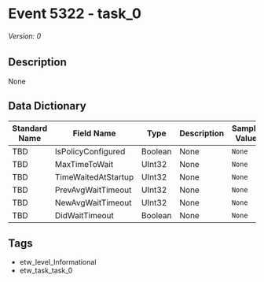 # Event 5322 - task_0
###### Version: 0

## Description
None

## Data Dictionary
|Standard Name|Field Name|Type|Description|Sample Value|
|---|---|---|---|---|
|TBD|IsPolicyConfigured|Boolean|None|`None`|
|TBD|MaxTimeToWait|UInt32|None|`None`|
|TBD|TimeWaitedAtStartup|UInt32|None|`None`|
|TBD|PrevAvgWaitTimeout|UInt32|None|`None`|
|TBD|NewAvgWaitTimeout|UInt32|None|`None`|
|TBD|DidWaitTimeout|Boolean|None|`None`|

## Tags
* etw_level_Informational
* etw_task_task_0